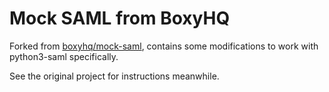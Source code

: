 # Mock SAML from BoxyHQ

Forked from [boxyhq/mock-saml](https://github.com/boxyhq/mock-saml), contains some modifications to work with python3-saml specifically.

See the original project for instructions meanwhile.
